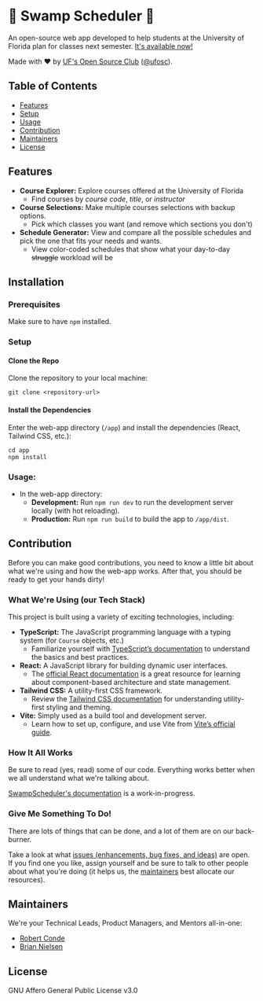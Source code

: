 # 🐊 Swamp Scheduler 📆

An open-source web app developed to help students at the University of Florida plan for classes next
semester. [It's available now!](https://osc.rconde.xyz/)

Made with :heart: by [UF's Open Source Club](https://ufosc.org) ([@ufosc](https://github.com/ufosc/)).

## Table of Contents

- [Features](#Features)
- [Setup](#Setup)
- [Usage](#Usage)
- [Contribution](#Contribution)
- [Maintainers](#Maintainers)
- [License](#License)

## Features

- **Course Explorer:** Explore courses offered at the University of Florida
  - Find courses by _course code_, _title_, or _instructor_
- **Course Selections:** Make multiple courses selections with backup options.
  - Pick which classes you want (and remove which sections you don't)
- **Schedule Generator:** View and compare all the possible schedules and pick the one that fits your needs and wants.
  - View color-coded schedules that show what your day-to-day ~~struggle~~ workload will be

## Installation

### Prerequisites

Make sure to have `npm` installed.

### Setup

#### Clone the Repo

Clone the repository to your local machine:

```shell
git clone <repository-url>
```

#### Install the Dependencies

Enter the web-app directory (`/app`) and install the dependencies (React, Tailwind CSS, etc.):

```shell
cd app
npm install
```

### Usage:

- In the web-app directory:
  - **Development:** Run `npm run dev` to run the development server locally (with hot reloading).
  - **Production:** Run `npm run build` to build the app to `/app/dist`.

## Contribution

Before you can make good contributions, you need to know a little bit about what we're using and how the web-app works.
After that, you should be ready to get your hands dirty!

### What We're Using (our Tech Stack)

This project is built using a variety of exciting technologies, including:

- **TypeScript:** The JavaScript programming language with a typing system (for `Course` objects, etc.)
  - Familiarize yourself with [TypeScript’s documentation](https://www.typescriptlang.org/docs/) to understand the
    basics and best practices.
- **React:** A JavaScript library for building dynamic user interfaces.
  - The [official React documentation](https://reactjs.org/docs/getting-started.html) is a great resource for learning
    about component-based architecture and state management.
- **Tailwind CSS:** A utility-first CSS framework.
  - Review the [Tailwind CSS documentation](https://tailwindcss.com/docs) for understanding utility-first styling and
    theming.
- **Vite:** Simply used as a build tool and development server.
  - Learn how to set up, configure, and use Vite from [Vite’s official guide](https://vitejs.dev/guide/).

### How It All Works

Be sure to read (yes, read) some of our code. Everything works better when we all understand what we're talking about.

[SwampScheduler's documentation](https://docs.ufosc.org/docs/swamp-scheduler) is a work-in-progress.

### Give Me Something To Do!

There are lots of things that can be done, and a lot of them are on our back-burner.

Take a look at what [issues (enhancements, bug fixes, and ideas)](https://github.com/ufosc/SwampScheduler/issues) are
open. If you find one you like, assign yourself and
be sure to talk to other people about what you're doing (it helps us, the [maintainers](#Maintainers) best allocate our
resources).

## Maintainers

We're your Technical Leads, Product Managers, and Mentors all-in-one:

- [Robert Conde](https://github.com/RobertConde)
- [Brian Nielsen](https://github.com/bnielsen1)

## License

GNU Affero General Public License v3.0
